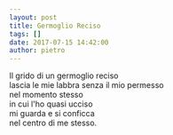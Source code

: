 ```yaml
---
layout: post
title: Germoglio Reciso
tags: []
date: 2017-07-15 14:42:00
author: pietro
---
```

Il grido di un germoglio reciso<br/>lascia le mie labbra senza il mio permesso<br/>nel momento stesso<br/>in cui l'ho quasi ucciso<br/>mi guarda e si conficca<br/>nel centro di me stesso.
